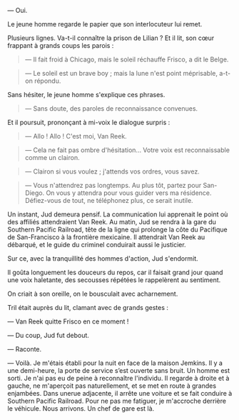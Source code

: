 — Oui.

Le jeune homme regarde le papier que son interlocuteur lui remet.

Plusieurs lignes. Va-t-il connaître la prison de Lilian ? Et il lit, son cœur
frappant à grands coups les parois :

> — Il fait froid à Chicago, mais le soleil réchauffe Frisco, a dit le Belge.

> — Le soleil est un brave boy ; mais la lune n'est point méprisable,
a-t-on répondu.

Sans hésiter, le jeune homme s'explique ces phrases.

> — Sans doute, des paroles de reconnaissance convenues.

Et il poursuit, prononçant à mi-voix le dialogue surpris :

> — Allo ! Allo ! C'est moi, Van Reek.

> — Cela ne fait pas ombre d'hésitation... Votre voix est reconnaissable
comme un clairon.

> — Clairon si vous voulez ; j'attends vos ordres, vous savez.

> — Vous n'attendrez pas longtemps. Au plus tôt, partez pour San-Diego. On vous y attendra pour vous guider vers ma résidence. Défiez-vous de
tout, ne téléphonez plus, ce serait inutile.

Un instant, Jud demeura pensif. La communication lui apprenait le point
où des affiliés attendraient Van Reek. Au matin, Jud se rendra à la gare
du Southern Pacific Railroad, tête de la ligne qui prolonge la côte du Pacifique de San-Francisco à la frontière mexicaine. Il attendrait Van Reek au débarqué, et le guide du criminel conduirait aussi le justicier.

Sur ce, avec la tranquillité des hommes d'action, Jud s'endormit.

Il goûta longuement les douceurs du repos, car il faisait grand jour quand
une voix haletante, des secousses répétées le rappelèrent au sentiment.

On criait à son oreille, on le bousculait avec acharnement.

Tril était auprès du lit, clamant avec de grands gestes :

— Van Reek quitte Frisco en ce moment !

— Du coup, Jud fut debout.

— Raconte.

— Voilà. Je m'étais établi pour la nuit en face de la maison Jemkins. Il y
a une demi-heure, la porte de service s’est ouverte sans bruit. Un homme est
sorti. Je n'ai pas eu de peine à reconnaître l'individu. Il regarde à droite
et à gauche, ne m'aperçoit pas naturellement, et se met en route à grandes
enjambées. Dans unerue adjacente, il arrête une voiture et se fait conduire à
Southern Pacific Railroad. Pour ne pas me fatiguer, je m'accroche derrière
le véhicule. Nous arrivons. Un chef de gare est là.
